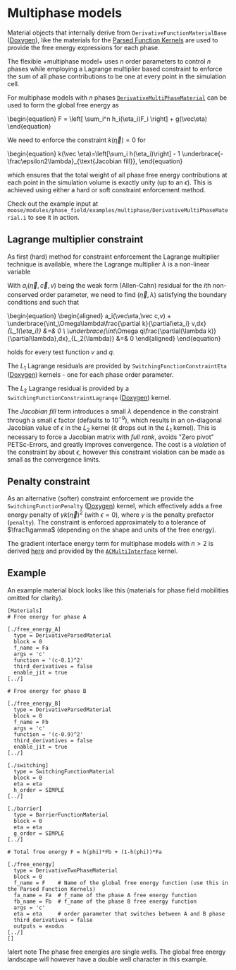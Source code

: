 # Multiphase models

Material objects that internally derive from `DerivativeFunctionMaterialBase`
([Doxygen](http://mooseframework.org/docs/doxygen/modules/classDerivativeFunctionMaterialBase.html)),
like the materials for the [Parsed Function Kernels](FunctionMaterialKernels.md) are used to provide
the free energy expressions for each phase.

The flexible +multiphase model+ uses _n_ order parameters to control *n* phases while employing a
Lagrange multiplier based constraint to enforce the sum of all phase contributions to be one at every
point in the simulation cell.

For multiphase models with *n* phases [`DerivativeMultiPhaseMaterial`](DerivativeMultiPhaseMaterial.md)
can be used to form the global free energy as

\begin{equation}
F = \left[ \sum_i^n h_i(\eta_i)F_i \right] + g(\vec\eta)
\end{equation}

We need to enforce the constraint $k(\vec\eta)=0$ for

\begin{equation}
k(\vec \eta)=\left[\sum_i h(\eta_i)\right] - 1 \underbrace{- \frac\epsilon2\lambda}_{\text{Jacobian fill}},
\end{equation}

which ensures that the total weight of all phase free energy contributions at
each point in the simulation volume is exactly unity (up to an $\epsilon$). This
is achieved using either a hard or soft constraint enforcement method.

Check out the example input at `moose/modules/phase_field/examples/multiphase/DerivativeMultiPhaseMaterial.i` to see it in action.

## Lagrange multiplier constraint

As first (hard) method for constraint enforcement the Lagrange multiplier technique
is available, where the Lagrange multiplier $\lambda$ is a non-linear variable

With $a_i(\vec\eta,\vec c,v)$ being the weak form (Allen-Cahn) residual for the
$i$th non-conserved order parameter, we need to find $(\vec\eta,\lambda)$ satisfying
the boundary conditions and such that

\begin{equation}
\begin{aligned}
a_i(\vec\eta,\vec c,v) + \underbrace{\int_\Omega\lambda\frac{\partial k}{\partial\eta_i} v\,dx}_{L_1(\eta_i)} &=& 0 \\
\underbrace{\int_\Omega q\frac{\partial(\lambda k)}{\partial\lambda}\,dx}_{L_2(\lambda)} &=& 0
\end{aligned}
\end{equation}

holds for every test function $v$ and $q$.

The $L_1$ Lagrange residuals are provided by `SwitchingFunctionConstraintEta` ([Doxygen](http://mooseframework.org/docs/doxygen/modules/classSwitchingFunctionConstraintEta.html)) kernels - one for each phase order parameter.

The $L_2$ Lagrange residual is provided by a `SwitchingFunctionConstraintLagrange` ([Doxygen](http://mooseframework.org/docs/doxygen/modules/classSwitchingFunctionConstraintLagrange.html)) kernel.

The *Jacobian fill* term introduces a small $\lambda$ dependence in the constraint
through a small $\epsilon$ factor (defaults to $10^{-9}$), which results in an
on-diagonal Jacobian value of $\epsilon$ in the $L_2$ kernel (it drops out in
the $L_1$ kernel). This is necessary to force a Jacobian matrix with *full rank*,
avoids "Zero pivot" PETSc-Errors, and greatly improves convergence. The cost is
a *violation* of the constraint by about $\epsilon$, however this constraint
violation can be made as small as the convergence limits.

## Penalty constraint

As an alternative (softer) constraint enforcement we provide the `SwitchingFunctionPenalty`
([Doxygen](http://mooseframework.org/docs/doxygen/modules/classSwitchingFunctionPenalty.html))
kernel, which effectively adds a free energy penalty of $\gamma k(\vec \eta)^2$ (with $\epsilon=0$),
where $\gamma$ is the penalty prefactor (`penalty`). The constraint is enforced approximately to a
tolerance of $\frac1\gamma$ (depending on the shape and units of the free energy).

The gradient interface energy term for multiphase models with $n>2$ is derived
[here](ACMultiInterface.md) and provided by the [`ACMultiInterface`](ACMultiInterface.md) kernel.


## Example

An example material block looks like this (materials for phase field mobilities omitted for clarity).

```puppet
[Materials]
# Free energy for phase A

[./free_energy_A]
  type = DerivativeParsedMaterial
  block = 0
  f_name = Fa
  args = 'c'
  function = '(c-0.1)^2'
  third_derivatives = false
  enable_jit = true
[../]

# Free energy for phase B

[./free_energy_B]
  type = DerivativeParsedMaterial
  block = 0
  f_name = Fb
  args = 'c'
  function = '(c-0.9)^2'
  third_derivatives = false
  enable_jit = true
[../]

[./switching]
  type = SwitchingFunctionMaterial
  block = 0
  eta = eta
  h_order = SIMPLE
[../]

[./barrier]
  type = BarrierFunctionMaterial
  block = 0
  eta = eta
  g_order = SIMPLE
[../]

# Total free energy F = h(phi)*Fb + (1-h(phi))*Fa

[./free_energy]
  type = DerivativeTwoPhaseMaterial
  block = 0
  f_name = F    # Name of the global free energy function (use this in the Parsed Function Kernels)
  fa_name = Fa  # f_name of the phase A free energy function
  fb_name = Fb  # f_name of the phase B free energy function
  args = 'c'
  eta = eta     # order parameter that switches between A and B phase
  third_derivatives = false
  outputs = exodus
[../]
[]
```

!alert note
The phase free energies are single wells. The global free energy landscape
will however have a double well character in this example.
